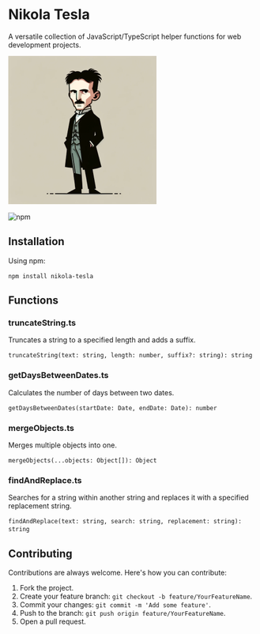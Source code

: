 # Nikola Tesla

A versatile collection of JavaScript/TypeScript helper functions for web development projects.

![Project Logo](https://raw.githubusercontent.com/mehmetgspace/nikola-tesla/main/nikola-tesla.png)

![npm](https://img.shields.io/npm/v/nikola-tesla)

## Installation

Using npm:

```
npm install nikola-tesla
```

## Functions

### truncateString.ts

Truncates a string to a specified length and adds a suffix.

```
truncateString(text: string, length: number, suffix?: string): string
```

### getDaysBetweenDates.ts

Calculates the number of days between two dates.

```
getDaysBetweenDates(startDate: Date, endDate: Date): number
```

### mergeObjects.ts

Merges multiple objects into one.

```
mergeObjects(...objects: Object[]): Object
```

### findAndReplace.ts

Searches for a string within another string and replaces it with a specified replacement string.

```
findAndReplace(text: string, search: string, replacement: string): string
```

## Contributing

Contributions are always welcome. Here's how you can contribute:

1. Fork the project.
2. Create your feature branch: `git checkout -b feature/YourFeatureName`.
3. Commit your changes: `git commit -m 'Add some feature'`.
4. Push to the branch: `git push origin feature/YourFeatureName`.
5. Open a pull request.
